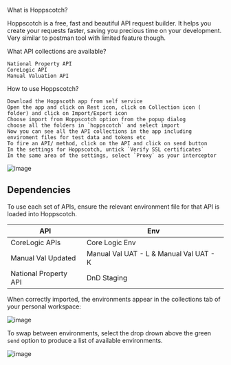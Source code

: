 What is Hoppscotch?

Hoppscotch is a free, fast and beautiful API request builder. It helps you create your requests faster, saving you precious time on your development. Very similar to postman tool with limited feature though.

What API collections are available?

    National Property API
    CoreLogic API
    Manual Valuation API

How to use Hoppscotch?

    Download the Hoppscoth app from self service
    Open the app and click on Rest icon, click on Collection icon ( folder) and click on Import/Export icon
    Choose import from Hoppscotch option from the popup dialog
    choose all the folders in `hoppscotch` and select import
    Now you can see all the API collections in the app including enviroment files for test data and tokens etc
    To fire an API/ method, click on the API and click on send button
    In the settings for Hoppscotch, untick `Verify SSL certificates`
    In the same area of the settings, select `Proxy` as your interceptor

![image](https://github.com/user-attachments/assets/85af2326-338f-42c9-9b3d-c13d3b93863a)

    

## Dependencies

To use each set of APIs, ensure the relevant environment file for that API is loaded into Hoppscotch. 

|API| Env|
|---------------|--------------------------------------------|
|CoreLogic APIs | Core Logic Env|
|Manual Val Updated | Manual Val UAT - L & Manual Val UAT - K|
|National Property API| DnD Staging|

When correctly imported, the environments appear in the collections tab of your personal workspace:

![image](https://github.com/user-attachments/assets/20e04422-ad45-4fea-b0b3-c510f6339a53)

To swap between environments, select the drop drown above the green `send` option to produce a list of available environments.

![image](https://github.com/user-attachments/assets/58189353-7f8b-4046-b341-2a3cadc73c4f)

